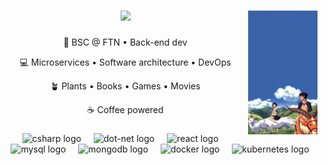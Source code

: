 <!--- BLUE:   3964a9 --->
<!--- ORANGE: f6774a --->
<!--- YELLOW: f9fac0 --->

###

<div align="center">
  <img src="src/mono2.jpg" width="22%" align="right" />

  <img src="https://readme-typing-svg.demolab.com?font=Inconsolata&weight=500&size=50&duration=3000&pause=200&color=f9fac0&center=true&vCenter=true&multiline=true&repeat=false&random=false&width=1400&height=140&lines=Hello+world!;I'm+Bojana%2C+tech+enthusiast+and+software+engineer+%F0%9F%92%AB" width="60%" />

  ###

  <div>
    <p>💼 BSC @ FTN • Back-end dev </p>
    <p>💻 Microservices • Software architecture • DevOps</p>
    <p>🪴 Plants • Books • Games • Movies</p>
    <p>☕ Coffee powered</p>
  </div>
  
  ###

  <div align="center">
    <img src="https://cdn.jsdelivr.net/gh/devicons/devicon/icons/csharp/csharp-original.svg" height="40" alt="csharp logo"  />
    <img width="12" />
    <img src="https://cdn.jsdelivr.net/gh/devicons/devicon/icons/dot-net/dot-net-original.svg" height="40" alt="dot-net logo"  />
    <img width="12" />
    <img src="https://cdn.jsdelivr.net/gh/devicons/devicon/icons/react/react-original.svg" height="40" alt="react logo"  />
    <img width="12" />
    <img src="https://cdn.jsdelivr.net/gh/devicons/devicon/icons/mysql/mysql-original.svg" height="40" alt="mysql logo"  />
    <img width="12" />
    <img src="https://cdn.jsdelivr.net/gh/devicons/devicon/icons/mongodb/mongodb-original.svg" height="40" alt="mongodb logo"  />
    <img width="12" />
    <img src="https://cdn.jsdelivr.net/gh/devicons/devicon/icons/docker/docker-original.svg" height="40" alt="docker logo"  />
    <img width="12" />
    <img src="https://cdn.jsdelivr.net/gh/devicons/devicon/icons/kubernetes/kubernetes-plain.svg" height="40" alt="kubernetes logo"  />
  </div>

</div>

